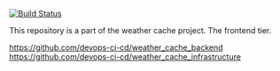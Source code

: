 [![Build Status](https://dev.azure.com/EvgenyPolyarush/epam-diploma-polyarush/_apis/build/status/Production%20CIs/PROD%20Frontend%20CI?branchName=prod)](https://dev.azure.com/EvgenyPolyarush/epam-diploma-polyarush/_build/latest?definitionId=16&branchName=prod)

This repository is a part of the weather cache project. The frontend tier. 

https://github.com/devops-ci-cd/weather_cache_backend
https://github.com/devops-ci-cd/weather_cache_infrastructure

